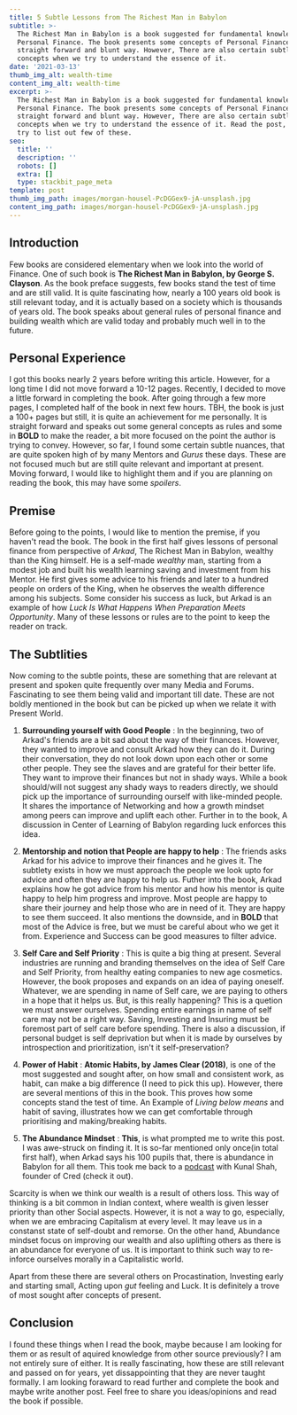 ```yaml
---
title: 5 Subtle Lessons from The Richest Man in Babylon
subtitle: >-
  The Richest Man in Babylon is a book suggested for fundamental knowledge on
  Personal Finance. The book presents some concepts of Personal Finance in a
  straight forward and blunt way. However, There are also certain subtle
  concepts when we try to understand the essence of it.
date: '2021-03-13'
thumb_img_alt: wealth-time
content_img_alt: wealth-time
excerpt: >-
  The Richest Man in Babylon is a book suggested for fundamental knowledge on
  Personal Finance. The book presents some concepts of Personal Finance in a
  straight forward and blunt way. However, There are also certain subtle
  concepts when we try to understand the essence of it. Read the post, where I
  try to list out few of these.
seo:
  title: ''
  description: ''
  robots: []
  extra: []
  type: stackbit_page_meta
template: post
thumb_img_path: images/morgan-housel-PcDGGex9-jA-unsplash.jpg
content_img_path: images/morgan-housel-PcDGGex9-jA-unsplash.jpg
---
```

## Introduction

Few books are considered elementary when we look into the world of Finance. One of such book is **The Richest Man in Babylon, by George S. Clayson**. As the book preface suggests, few books stand the test of time and are still valid. It is quite fascinating how, nearly a 100 years old book is still relevant today, and it is actually based on a society which is thousands of years old. The book speaks about general rules of personal finance and building wealth which are valid today and probably much well in to the future.

## Personal Experience

I got this books nearly 2 years before writing this article. However, for a long time I did not move forward a 10-12 pages. Recently, I decided to move a little forward in completing the book. After going through a few more pages, I completed half of the book in next few hours. TBH, the book is just a 100+ pages but still, it is quite an achievement for me personally. It is straight forward and speaks out some general concepts as rules and some in **BOLD** to make the reader, a bit more focused on the point the author is trying to convey. However, so far, I found some certain subtle nuances, that are quite spoken high of by many Mentors and *Gurus* these days. These are not focused much but are still quite relevant and important at present. Moving forward, I would like to highlight them and if you are planning on reading the book, this may have some *spoilers*.

## Premise

Before going to the points, I would like to mention the premise, if you haven't read the book. The book in the first half gives lessons of personal finance from perspective of *Arkad*, The Richest Man in Babylon, wealthy than the King himself. He is a self-made *wealthy* man, starting from a modest job and built his wealth learning saving and investment from his Mentor. He first gives some advice to his friends and later to a hundred people on orders of the King, when he observes the wealth difference among his subjects. Some consider his success as luck, but Arkad is an example of how *Luck Is What Happens When Preparation Meets Opportunity*. Many of these lessons or rules are to the point to keep the reader on track.

## The Subtlities

Now coming to the subtle points, these are something that are relevant at present and spoken quite frequently over many Media and Forums. Fascinating to see them being valid and important till date. These are not boldly mentioned in the book but can be picked up when we relate it with Present World.

1. **Surrounding yourself with Good People** : In the beginning, two of Arkad's friends are a bit sad about the way of their finances. However, they wanted to improve and consult Arkad how they can do it. During their conversation, they do not look down upon each other or some other people. They see the slaves and are grateful for their better life. They want to improve their finances but not in shady ways. While a book should/will not suggest any shady ways to readers directly, we should pick up the importance of surrounding ourself with like-minded people. It shares the importance of Networking and how a growth mindset among peers can improve and uplift each other. Further in to the book, A discussion in Center of Learning of Babylon regarding luck enforces this idea.

2. **Mentorship and notion that People are happy to help** : The friends asks Arkad for his advice to improve their finances and he gives it. The subtlety exists in how we must approach the people we look upto for advice and often they are happy to help us. Futher into the book, Arkad explains how he got advice from his mentor and how his mentor is quite happy to help him progress and improve. Most people are happy to share their journey and help those who are in need of it. They are happy to see them succeed. It also mentions the downside, and in **BOLD** that most of the Advice is free, but we must be careful about who we get it from. Experience and Success can be good measures to filter advice.

3. **Self Care and Self Priority** : This is quite a big thing at present. Several industries are running and branding themselves on the idea of Self Care and Self Priority, from healthy eating companies to new age cosmetics. However, the book proposes and expands on an idea of paying oneself. Whatever, we are spending in name of Self care, we are paying to others in a hope that it helps us. But, is this really happening? This is a quetion we must answer ourselves. Spending entire earnings in name of self care may not be a right way. Saving, Investing and Insuring must be foremost part of self care before spending. There is also a discussion, if personal budget is self deprivation but when it is made by ourselves by introspection and prioritization, isn't it self-preservation?

4. **Power of Habit** : **Atomic Habits, by James Clear (2018)**, is one of the most suggested and sought after, on how small and consistent work, as habit, can make a big difference (I need to pick this up). However, there are several mentions of this in the book. This proves how some concepts stand the test of time. An Example of *Living below means* and habit of saving, illustrates how we can get comfortable through prioritising and making/breaking habits.

5. **The Abundance Mindset** : **This**, is what prompted me to write this post. I was awe-struck on finding it. It is so-far mentioned only once(in total first half), when Arkad says his 100 pupils that, there is abundance in Babylon for all them. This took me back to a [podcast](https://www.youtube.com/watch?v=nH6WUTFmgg8) with Kunal Shah, founder of Cred (check it out).

Scarcity is when we think our wealth is a result of others loss. This way of thinking is a bit common in Indian context, where wealth is given lesser priority than other Social aspects. However, it is not a way to go, especially, when we are embracing Capitalism at every level. It may leave us in a constanst state of self-doubt and remorse. On the other hand, Abundance mindset focus on improving our wealth and also uplifting others as there is an abundance for everyone of us. It is important to think such way to re-inforce ourselves morally in a Capitalistic world.

Apart from these there are several others on Procastination, Investing early and starting small, Acting upon *gut* feeling and Luck. It is definitely a trove of most sought after concepts of present.

## Conclusion

I found these things when I read the book, maybe because I am looking for them or as result of aquired knowledge from other source previously? I am not entirely sure of either. It is really fascinating, how these are still relevant and passed on for years, yet dissappointing that they are never taught formally. I am looking foraward to read further and complete the book and maybe write another post. Feel free to share you ideas/opinions and read the book if possible. 